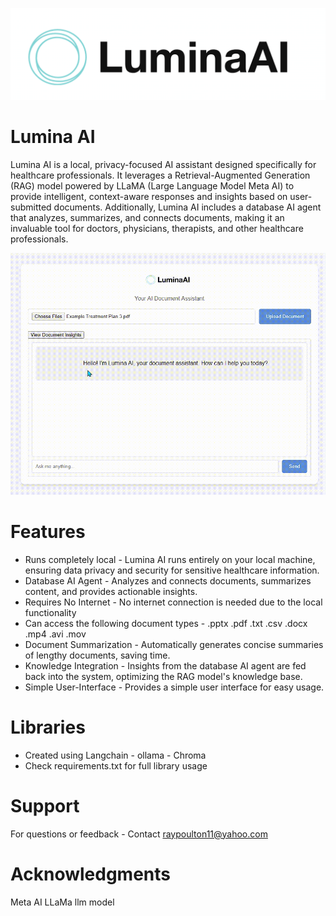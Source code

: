 ![alt text](image.png)

# Lumina AI
Lumina AI is a local, privacy-focused AI assistant designed specifically for healthcare professionals. It leverages a Retrieval-Augmented Generation (RAG) model powered by LLaMA (Large Language Model Meta AI) to provide intelligent, context-aware responses and insights based on user-submitted documents. Additionally, Lumina AI includes a database AI agent that analyzes, summarizes, and connects documents, making it an invaluable tool for doctors, physicians, therapists, and other healthcare professionals.

![alt text](<LuminaAI Test.gif>)

# Features
- Runs completely local - Lumina AI runs entirely on your local machine, ensuring data privacy and security for sensitive healthcare information.
- Database AI Agent - Analyzes and connects documents, summarizes content, and provides actionable insights.
- Requires No Internet - No internet connection is needed due to the local functionality
- Can access the following document types - .pptx .pdf .txt .csv .docx .mp4 .avi .mov
- Document Summarization - Automatically generates concise summaries of lengthy documents, saving time.
- Knowledge Integration - Insights from the database AI agent are fed back into the system, optimizing the RAG model's knowledge base.
- Simple User-Interface - Provides a simple user interface for easy usage.

# Libraries
- Created using Langchain - ollama - Chroma
- Check requirements.txt for full library usage

# Support
For questions or feedback - Contact raypoulton11@yahoo.com

# Acknowledgments
Meta AI LLaMa llm model
